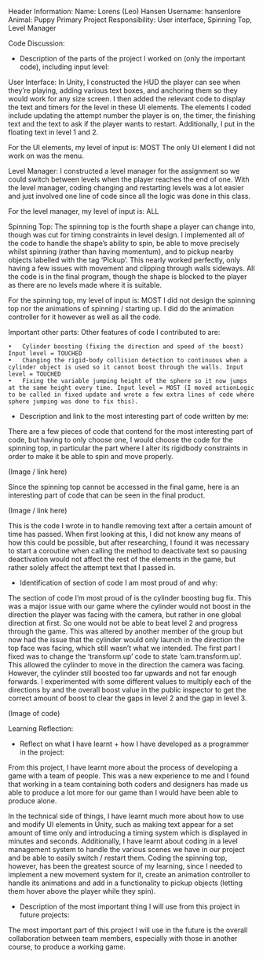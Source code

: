 Header Information:
Name: Lorens (Leo) Hansen
Username: hansenlore
Animal: Puppy
Primary Project Responsibility: User interface, Spinning Top, Level Manager

Code Discussion:

- Description of the parts of the project I worked on (only the important code), including input level:

User Interface: 
In Unity, I constructed the HUD the player can see when they’re playing, adding various text boxes, and anchoring them so they would work for any size screen. I then added the relevant code to display the text and timers for the level in these UI elements. The elements I coded include updating the attempt number the player is on, the timer, the finishing text and the text to ask if the player wants to restart. Additionally, I put in the floating text in level 1 and 2.

For the UI elements, my level of input is: MOST
The only UI element I did not work on was the menu.

Level Manager:
I constructed a level manager for the assignment so we could switch between levels when the player reaches the end of one. With the level manager, coding changing and restarting levels was a lot easier and just involved one line of code since all the logic was done in this class.

For the level manager, my level of input is: ALL

Spinning Top:
The spinning top is the fourth shape a player can change into, though was cut for timing constraints in level design. I implemented all of the code to handle the shape’s ability to spin, be able to move precisely whilst spinning (rather than having momentum), and to pickup nearby objects labelled with the tag ‘Pickup’. This nearly worked perfectly, only having a few issues with movement and clipping through walls sideways. All the code is in the final program, though the shape is blocked to the player as there are no levels made where it is suitable.

For the spinning top, my level of input is: MOST
I did not design the spinning top nor the animations of spinning / starting up. I did do the animation controller for it however as well as all the code.

Important other parts:
Other features of code I contributed to are:

	•	Cylinder boosting (fixing the direction and speed of the boost) Input level = TOUCHED
	•	Changing the rigid-body collision detection to continuous when a cylinder object is used so it cannot boost through the walls. Input level = TOUCHED
	•	Fixing the variable jumping height of the sphere so it now jumps at the same height every time. Input level = MOST (I moved actionLogic to be called in fixed update and wrote a few extra lines of code where sphere jumping was done to fix this).

- Description and link to the most interesting part of code written by me:

There are a few pieces of code that contend for the most interesting part of code, but having to only choose one, I would choose the code for the spinning top, in particular the part where I alter its rigidbody constraints in order to make it be able to spin and move properly.

(Image / link here)

Since the spinning top cannot be accessed in the final game, here is an interesting part of code that can be seen in the final product.

(Image / link here)

This is the code I wrote in to handle removing text after a certain amount of time has passed. When first looking at this, I did not know any means of how this could be possible, but after researching, I found it was necessary to start a coroutine when calling the method to deactivate text so pausing deactivation would not affect the rest of the elements in the game, but rather solely affect the attempt text that I passed in.


- Identification of section of code I am most proud of and why:

The section of code I’m most proud of is the cylinder boosting bug fix. This was a major issue with our game where the cylinder would not boost in the direction the player was facing with the camera, but rather in one global direction at first. So one would not be able to beat level 2 and progress through the game. This was altered by another member of the group but now had the issue that the cylinder would only launch in the direction the top face was facing, which still wasn’t what we intended. The first part I fixed was to change the ‘transform.up’ code  to state ‘cam.transform.up’. This allowed the cylinder to move in the direction the camera was facing. However, the cylinder still boosted too far upwards and not far enough forwards. I experimented with some different values to multiply each of the directions by and the overall boost value in the public inspector to get the correct amount of boost to clear the gaps in level 2 and the gap in level 3.

(Image of code)

Learning Reflection:

- Reflect on what I have learnt + how I have developed as a programmer in the project:

From this project, I have learnt more about the process of developing a game with a team of people. This was a new experience to me and I found that working in a team containing both coders and designers has made us able to produce a lot more for our game than I would have been able to produce alone. 

In the technical side of things, I have learnt much more about how to use and modify UI elements in Unity, such as making text appear for a set amount of time only and introducing a timing system which is displayed in minutes and seconds. Additionally, I have learnt about coding in a level management system to handle the various scenes we have in our project and be able to easily switch / restart them. Coding the spinning top, however, has been the greatest source of my learning, since I needed to implement a new movement system for it, create an animation controller to handle its animations and add in a functionality to pickup objects (letting them hover above the player while they spin).

- Description of the most important thing I will use from this project in future projects:

The most important part of this project I will use in the future is the overall collaboration between team members, especially with those in another course, to produce a working game.
